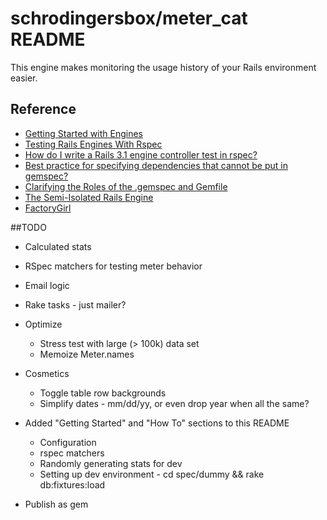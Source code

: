 # schrodingersbox/meter_cat README

This engine makes monitoring the usage history of your Rails environment easier.

## Reference

 * [Getting Started with Engines](http://edgeguides.rubyonrails.org/engines.html)
 * [Testing Rails Engines With Rspec](http://whilefalse.net/2012/01/25/testing-rails-engines-rspec/)
 * [How do I write a Rails 3.1 engine controller test in rspec?](http://stackoverflow.com/questions/5200654/how-do-i-write-a-rails-3-1-engine-controller-test-in-rspec)
 * [Best practice for specifying dependencies that cannot be put in gemspec?](https://groups.google.com/forum/?fromgroups=#!topic/ruby-bundler/U7FMRAl3nJE)
 * [Clarifying the Roles of the .gemspec and Gemfile](http://yehudakatz.com/2010/12/16/clarifying-the-roles-of-the-gemspec-and-gemfile/)
 * [The Semi-Isolated Rails Engine](http://bibwild.wordpress.com/2012/05/10/the-semi-isolated-rails-engine/)
 * [FactoryGirl](https://github.com/thoughtbot/factory_girl)

##TODO

 * Calculated stats

 * RSpec matchers for testing meter behavior

 * Email logic

 * Rake tasks - just mailer?

 * Optimize
   * Stress test with large (> 100k) data set
   * Memoize Meter.names

 * Cosmetics
    * Toggle table row backgrounds
    * Simplify dates - mm/dd/yy, or even drop year when all the same?

 * Added "Getting Started" and "How To" sections to this README
   * Configuration
   * rspec matchers
   * Randomly generating stats for dev
   * Setting up dev environment - cd spec/dummy && rake db:fixtures:load

 * Publish as gem
